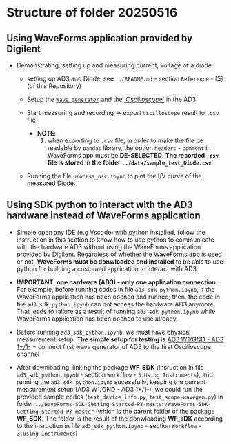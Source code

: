 # Structure of folder 20250516

## Using WaveForms application provided by Digilent

- Demonstrating: setting up and measuring current, voltage of a diode

  - setting up AD3 and Diode: see `../README.md` - section `Reference` - [5] (of this Repository)

  - Setup the [`Wave generator`](https://digilent.com/reference/test-and-measurement/guides/waveforms-waveform-generator) and the ['Oscilloscope'](https://digilent.com/reference/test-and-measurement/guides/waveforms-oscilloscope) in the AD3

  - Start measuring and recording -> export `oscilloscope` result to `.csv` file 
    - **NOTE**:
      1. when exporting to `.csv` file, in order to make the file be readable by `pandas` library, the option `headers` - `comment` in WaveForms app must be **DE-SELECTED**. **The recorded `.csv` file is stored in the folder `../data/sample_test_Diode.csv`** 

  - Running the file `process_osc.ipynb` to plot the I/V curve of the measured Diode.

## Using SDK python to interact with the AD3 hardware instead of WaveForms application

- Simple open any IDE (e.g Vscode) with python installed, follow the instruction in this section to know how to use python to communicate with the hardware AD3 without using the WaveForms application provided by Digilent. Regardless of whether the WaveForms app is used or not, **WaveForms must be donwloaded and installed** to be able to use python for building a customed application to interact with AD3.
 
- **IMPORTANT**: **one hardware (AD3) - only one application connection**. 
    For example, before running codes in file `ad3_sdk_python.ipynb`, if the WaveForms application has been opened and runned; then, the code in file `ad3_sdk_python.ipynb` can not access the hardware AD3 anymore. That leads to failure as a result of running `ad3_sdk_python.ipynb` while WaveForms application has been opened to use already. 

- Before running `ad3_sdk_python.ipynb`, we must have physical measurement setup. **The simple setup for testing** is [AD3 W1/GND  - AD3 1+/1-](https://digilent.com/reference/test-and-measurement/analog-discovery-3/getting-started) = connect first wave generator of AD3 to the first Oscilloscope channel

- After downloading, linking the package **WF_SDK** (insruction in file `ad3_sdk_python.ipynb` - section `Workflow` - `3.Using Instruments`), and running the `ad3_sdk_python.ipynb` sucessfully, keeping the current measurement setup (AD3 W1/GND  - AD3 1+/1-), we could run the provided sample codes (`test_device_info.py`, `test_scope-wavegen.py`) in folder `../WaveForms-SDK-Getting-Started-PY-master/WaveForms-SDK-Getting-Started-PY-master` (which is the parent folder of the package **WF_SDK**. The folder is the result of the donwloading **WF_sDK** according to the  insruction in file `ad3_sdk_python.ipynb` - section `Workflow` - `3.Using Instruments`)

